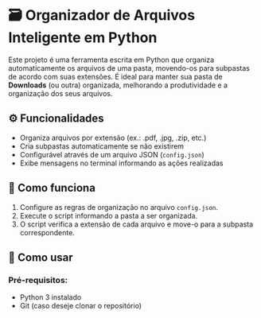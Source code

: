 # 🗃️ Organizador de Arquivos Inteligente em Python

Este projeto é uma ferramenta escrita em Python que organiza automaticamente os arquivos de uma pasta, movendo-os para subpastas de acordo com suas extensões. É ideal para manter sua pasta de **Downloads** (ou outra) organizada, melhorando a produtividade e a organização dos seus arquivos.

## ⚙️ Funcionalidades

- Organiza arquivos por extensão (ex.: .pdf, .jpg, .zip, etc.)
- Cria subpastas automaticamente se não existirem
- Configurável através de um arquivo JSON (`config.json`)
- Exibe mensagens no terminal informando as ações realizadas

## 🧠 Como funciona

1. Configure as regras de organização no arquivo `config.json`.
2. Execute o script informando a pasta a ser organizada.
3. O script verifica a extensão de cada arquivo e move-o para a subpasta correspondente.

## 🚀 Como usar

### Pré-requisitos:
- Python 3 instalado
- Git (caso deseje clonar o repositório)

